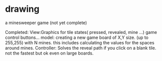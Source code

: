 # drawing
a minesweeper game (not yet complete)

Completed:
View:Graphics for tile states( pressed, revealed, mine ...)
      game control buttons...
model: 
   creating a new game board of X,Y size. (up to 255,255)  with N mines.
    this includes calculating the values for the spaces around mines.
Controller: Solves the reveal path if you click on a blank tile. not the fastest but ok even on large boards.

    
